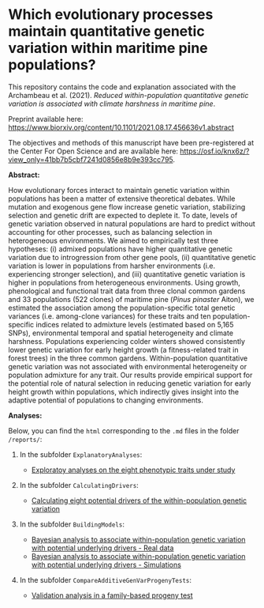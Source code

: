 
# Which evolutionary processes maintain quantitative genetic variation within maritime pine populations?

This repository contains the code and explanation associated with the Archambeau et al. (2021). *Reduced within-population quantitative genetic variation is associated with climate harshness in maritime pine*. 

Preprint available here: https://www.biorxiv.org/content/10.1101/2021.08.17.456636v1.abstract

The objectives and methods of this manuscript have been pre-registered at the Center For Open Science and are available here: https://osf.io/knx6z/?view_only=41bb7b5cbf7241d0856e8b9e393cc795.

**Abstract:**

How evolutionary forces interact to maintain genetic variation within populations has been a matter of extensive theoretical debates. While mutation and exogenous gene flow increase genetic variation, stabilizing selection and genetic drift are expected to deplete it. To date, levels of genetic variation observed in natural populations are hard to predict without accounting for other processes, such as balancing selection in heterogeneous environments. We aimed to empirically test three hypotheses: (i) admixed populations have higher quantitative genetic variation due to introgression from other gene pools, (ii) quantitative genetic variation is lower in populations from harsher environments (i.e. experiencing stronger selection), and (iii) quantitative genetic variation is higher in populations from heterogeneous environments. Using growth, phenological and functional trait data from three clonal common gardens and 33 populations (522 clones) of maritime pine (*Pinus pinaster* Aiton), we estimated the association among the population-specific total genetic variances (i.e. among-clone variances) for these traits and ten population-specific indices related to admixture levels (estimated based on 5,165 SNPs), environmental temporal and spatial heterogeneity and climate harshness. Populations experiencing colder winters showed consistently lower genetic variation for early height growth (a fitness-related trait in forest trees) in the three common gardens. Within-population quantitative genetic variation was not associated with environmental heterogeneity or population admixture for any trait. Our results provide empirical support for the potential role of natural selection in reducing genetic variation for early height growth within populations, which indirectly gives insight into the adaptive potential of populations to changing environments.


**Analyses:**

Below, you can find the `html` corresponding to the `.md` files in the folder `/reports/`:

1. In the subfolder `ExplanatoryAnalyses`: 

    - [Exploratoy analyses on the eight phenotypic traits under study](https://juliettearchambeau.github.io/H2Pinpin/ExploratoryAnalysesPhenotypicData.html)
    
    
2. In the subfolder `CalculatingDrivers`:

    - [Calculating eight potential drivers of the within-population genetic variation](https://juliettearchambeau.github.io/H2Pinpin/CalculatingPotentialDrivers.html)


3. In the subfolder `BuildingModels`:

    - [Bayesian analysis to associate within-population genetic variation with potential underlying drivers - Real data](https://juliettearchambeau.github.io/H2Pinpin/CovariateModelsRealData.html)
    - [Bayesian analysis to associate within-population genetic variation with potential underlying drivers - Simulations](https://juliettearchambeau.github.io/H2Pinpin/HierarchicalModels_WithPotentialDrivers_SimulatedData.html)
    
    
4. In the subfolder `CompareAdditiveGenVarProgenyTests`:

    - [Validation analysis in a family-based progeny test](https://juliettearchambeau.github.io/H2Pinpin/CompareAdditiveGenVarProgenyTests.html)
    
    
    
